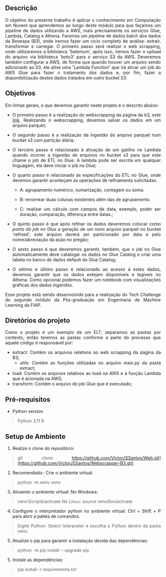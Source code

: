 <div align="justify">

## Descrição

O objetivo do presente trabalho é aplicar o conhecimento em Computação em Nuvem que aprendemos ao longo deste módulo para que façamos um pipeline de dados utilizando a AWS, mais precisamente os serviços Glue, Lambda, Catalog e Athena. Faremos um pipeline de dados batch dos dados da Bovespa (B3), onde iremos fazer um ciclo completo de análise: extrair, transformar e carregar.
O primeiro passo será realizar o web scrapping, onde utilizaremos a biblioteca 'Selenium', após isso, iremos fazer o upload do arquivo via biblioteca 'boto3' para o serviço S3 da AWS. Deveremos também configurar a AWS, de forma que quando houver um arquivo sendo adicionado ao S3, ele ative uma 'Lambda Function' que irá ativar um job do AWS Glue para fazer o tratamento dos dados e, por fim, fazer a disponibilização destes dados tratados em outro bucket S3.

## Objetivos

Em linhas gerais, o que devemos garantir neste projeto é o descrito abaixo:
  - O primeiro passo é a realização do webscrapping da página da b3, este [link](https://sistemaswebb3-listados.b3.com.br/indexPage/day/IBOV?language=pt-br). Realizando o webscrapping, devemos salvar os dados em um arquivo parquet; 
  - O segundo passo é a realização da ingestão do arquivo parquet num bucket s3 com partição diária;
  - O terceiro passo é relacionado à ativação de um gatilho no Lambda quando ocorrer a ingestão de arquivos no bucket s3 para que este chame o job de ETL no Glue. A lambda pode ser escrita em qualquer linguagem, ela deve iniciar o job no Glue;
  - O quarto passo é relacionado às especificações do ETL no Glue, onde devemos garantir aconteçam as operações de refinamento solicitadas:

    - A: agrupamento numérico, sumarização, contagem ou soma.

    - B: renomear duas colunas existentes além das de agrupamento.

    - C: realizar um cálculo com campos de data, exemplo, poder ser duração, comparação, diferença entre datas.;
    
  - O quinto passo é que após refinar os dados deveremos colocar como *ponto do job no Glue* a geração de um novo arquivo parquet no bucket 'refined', este arquivo deverá ser particionado por data e pelo nome/abreviação da ação no pregão;
  - O sexto passo é que deveremos garantir, também, que o job no Glue automaticamente deve catalogar os dados no Glue Catalog e criar uma tabela no banco de dados default do Glue Catalog;
  - O sétimo e último passo é relacionado ao acesso à estes dados, devemos garantir que os dados estejam disponíveis e legíveis no Athena. Como opcional podemos fazer um notebook com visualizações gráficas dos dados ingeridos.

Esse projeto está sendo desenvolvido para a realização do Tech Challenge do segundo módulo da Pós-graduação em Engenharia de Machine Learning da FIAP.
  
## Diretórios do projeto

Como o projeto é um exemplo de um ELT, separamos as pastas por contexto, então teremos as pastas conforme a parte do processo que aquele código é responsável por:
  - extract: Contém os arquivos relativos ao web scrapping da página da B3;
    - utils: Contém as funções utilizadas no arquivo main.py da pasta extract;
  - load: Contém os arquivos relativos ao load na AWS e à função Lambda que é acionada na AWS;
  - transform: Contém o arquivo do job Glue que é executado;

## Pré-requisitos

- Python version
> Python 3.11.9

## Setup de Ambiente

1. Realize o clone do repositório:
  > git clone https://github.com/VictorJSSantos/Web.git](https://github.com/VictorJSSantos/Webscrapper-B3.git)

2. Recomendado:: Crie o ambiente virtual: 
  > python -m venv venv

3. Ativando o ambiente virtual: 
No Windows:
  > venv\Scripts\activate
No Linux:
  > source venv/bin/activate

4. Configure o interpretador python no ambiente virtual:
Ctrl + Shift + P para abrir a paleta de comandos.
  > Digite Python: Select Interpreter e escolha o Python dentro da pasta venv.

5. Atualize o pip para garantir a instalação devida das dependências:
  > python -m pip install --upgrade pip

5. Instale as dependências:
  > pip install -r requirements.txt

</div>
